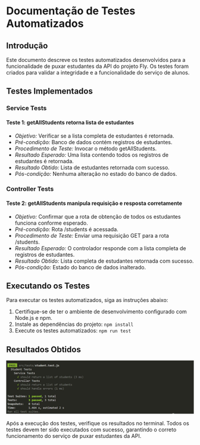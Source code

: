 # Documentação de Testes Automatizados

## Introdução

Este documento descreve os testes automatizados desenvolvidos para a funcionalidade de puxar estudantes da API do projeto Fly. Os testes foram criados para validar a integridade e a funcionalidade do serviço de alunos.

## Testes Implementados

### Service Tests

#### Teste 1: getAllStudents retorna lista de estudantes

- *Objetivo:* Verificar se a lista completa de estudantes é retornada.
- *Pré-condição:* Banco de dados contém registros de estudantes.
- *Procedimento de Teste:* Invocar o método getAllStudents.
- *Resultado Esperado:* Uma lista contendo todos os registros de estudantes é retornada.
- *Resultado Obtido:* Lista de estudantes retornada com sucesso.
- *Pós-condição:* Nenhuma alteração no estado do banco de dados.

### Controller Tests

#### Teste 2: getAllStudents manipula requisição e resposta corretamente

- *Objetivo:* Confirmar que a rota de obtenção de todos os estudantes funciona conforme esperado.
- *Pré-condição:* Rota /students é acessada.
- *Procedimento de Teste:* Enviar uma requisição GET para a rota /students.
- *Resultado Esperado:* O controlador responde com a lista completa de registros de estudantes.
- *Resultado Obtido:* Lista completa de estudantes retornada com sucesso.
- *Pós-condição:* Estado do banco de dados inalterado.

## Executando os Testes

Para executar os testes automatizados, siga as instruções abaixo:

1. Certifique-se de ter o ambiente de desenvolvimento configurado com Node.js e npm.
2. Instale as dependências do projeto: `npm install`
3. Execute os testes automatizados: `npm run test`

## Resultados Obtidos

<img src="./2024-T0009-ES05-G05-main/imagens/teste-software.jpg" >

Após a execução dos testes, verifique os resultados no terminal. Todos os testes devem ter sido executados com sucesso, garantindo o correto funcionamento do serviço de puxar estudantes da API.
